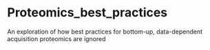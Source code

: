 # Proteomics_best_practices
An exploration of how best practices for bottom-up, data-dependent acquisition proteomics are ignored
